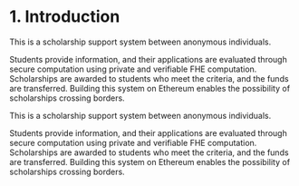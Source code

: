 # 1. Introduction

This is a scholarship support system between anonymous individuals.

Students provide information, and their applications are evaluated through secure computation using private and verifiable FHE computation. Scholarships are awarded to students who meet the criteria, and the funds are transferred. Building this system on Ethereum enables the possibility of scholarships crossing borders.

This is a scholarship support system between anonymous individuals.

Students provide information, and their applications are evaluated through secure computation using private and verifiable FHE computation. Scholarships are awarded to students who meet the criteria, and the funds are transferred. Building this system on Ethereum enables the possibility of scholarships crossing borders.
